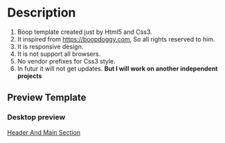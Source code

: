 # Description
1. Boop template created just by Html5 and Css3.
1. It inspired from https://boopdoggy.com, So all rights reserved to him.
1. It is responsive design.
1. It is not support all browsers.
1. No vendor prefixes for Css3 style.
1. In futur it will not get updates. **But I will work on another independent projects**

## Preview Template

### Desktop preview
[Header And Main Section](preview_pic/header-section1.png)
